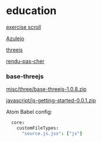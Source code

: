 # education

[exercise scroll](./javascript/exercise-scroll/)  

[Azulejo](./javascript/azulejos)

[threejs](./javascript/threejs/)  

[rendu-pas-cher](./motion/c4d/rendering/rendu-pas-cher/)

### base-threejs
[misc/three/base-threejs-1.0.8.zip](https://github.com/jniac/education/raw/master/misc/three/base-threejs-1.0.8.zip)  


[javascript/js-getting-started-0.0.1.zip](https://github.com/jniac/education/raw/master/javascript/js-getting-started-0.0.1.zip)

Atom Babel config:
```cson
  core:
    customFileTypes:
      "source.js.jsx": ["js"]
```

